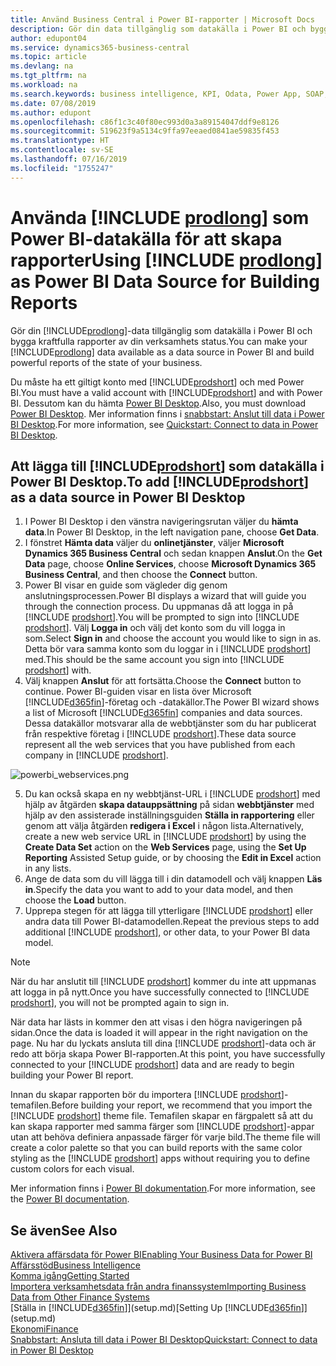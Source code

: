 ```yaml
---
title: Använd Business Central i Power BI-rapporter | Microsoft Docs
description: Gör din data tillgänglig som datakälla i Power BI och bygga kraftfulla rapporter av din verksamhets status.
author: edupont04
ms.service: dynamics365-business-central
ms.topic: article
ms.devlang: na
ms.tgt_pltfrm: na
ms.workload: na
ms.search.keywords: business intelligence, KPI, Odata, Power App, SOAP, analysis
ms.date: 07/08/2019
ms.author: edupont
ms.openlocfilehash: c86f1c3c40f80ec993d0a3a89154047ddf9e8126
ms.sourcegitcommit: 519623f9a5134c9ffa97eeaed0841ae59835f453
ms.translationtype: HT
ms.contentlocale: sv-SE
ms.lasthandoff: 07/16/2019
ms.locfileid: "1755247"
---
```

# <a name="using-include-prodlongincludesprodlongmd-as-power-bi-data-source-for-building-reports"></a><span data-ttu-id="6a54e-103">Använda [!INCLUDE [prodlong](includes/prodlong.md)] som Power BI-datakälla för att skapa rapporter</span><span class="sxs-lookup"><span data-stu-id="6a54e-103">Using [!INCLUDE [prodlong](includes/prodlong.md)] as Power BI Data Source for Building Reports</span></span>

<span data-ttu-id="6a54e-104">Gör din [!INCLUDE[prodlong](includes/prodlong.md)]-data tillgänglig som datakälla i Power BI och bygga kraftfulla rapporter av din verksamhets status.</span><span class="sxs-lookup"><span data-stu-id="6a54e-104">You can make your [!INCLUDE[prodlong](includes/prodlong.md)] data available as a data source in Power BI and build powerful reports of the state of your business.</span></span>  

<span data-ttu-id="6a54e-105">Du måste ha ett giltigt konto med [!INCLUDE[prodshort](includes/prodshort.md)] och med Power BI.</span><span class="sxs-lookup"><span data-stu-id="6a54e-105">You must have a valid account with [!INCLUDE[prodshort](includes/prodshort.md)] and with Power BI.</span></span> <span data-ttu-id="6a54e-106">Dessutom kan du hämta [Power BI Desktop](https://powerbi.microsoft.com/en-us/desktop/).</span><span class="sxs-lookup"><span data-stu-id="6a54e-106">Also, you must download [Power BI Desktop](https://powerbi.microsoft.com/en-us/desktop/).</span></span> <span data-ttu-id="6a54e-107">Mer information finns i [snabbstart: Anslut till data i Power BI Desktop](/power-bi/desktop-quickstart-connect-to-data).</span><span class="sxs-lookup"><span data-stu-id="6a54e-107">For more information, see [Quickstart: Connect to data in Power BI Desktop](/power-bi/desktop-quickstart-connect-to-data).</span></span>  

## <a name="to-add-includeprodshortincludesprodshortmd-as-a-data-source-in-power-bi-desktop"></a><span data-ttu-id="6a54e-108">Att lägga till [!INCLUDE[prodshort](includes/prodshort.md)] som datakälla i Power BI Desktop.</span><span class="sxs-lookup"><span data-stu-id="6a54e-108">To add [!INCLUDE[prodshort](includes/prodshort.md)] as a data source in Power BI Desktop</span></span>

1. <span data-ttu-id="6a54e-109">I Power BI Desktop i den vänstra navigeringsrutan väljer du **hämta data**.</span><span class="sxs-lookup"><span data-stu-id="6a54e-109">In Power BI Desktop, in the left navigation pane, choose **Get Data**.</span></span>
2. <span data-ttu-id="6a54e-110">I fönstret **Hämta data** väljer du **onlinetjänster**, väljer **Microsoft Dynamics 365 Business Central** och sedan knappen **Anslut**.</span><span class="sxs-lookup"><span data-stu-id="6a54e-110">On the **Get Data** page, choose **Online Services**, choose **Microsoft Dynamics 365 Business Central**, and then choose the **Connect** button.</span></span>
3. <span data-ttu-id="6a54e-111">Power BI visar en guide som vägleder dig genom anslutningsprocessen.</span><span class="sxs-lookup"><span data-stu-id="6a54e-111">Power BI displays a wizard that will guide you through the connection process.</span></span> <span data-ttu-id="6a54e-112">Du uppmanas då att logga in på [!INCLUDE [prodshort](includes/prodshort.md)].</span><span class="sxs-lookup"><span data-stu-id="6a54e-112">You will be prompted to sign into [!INCLUDE [prodshort](includes/prodshort.md)].</span></span> <span data-ttu-id="6a54e-113">Välj **Logga in** och välj det konto som du vill logga in som.</span><span class="sxs-lookup"><span data-stu-id="6a54e-113">Select **Sign in** and choose the account you would like to sign in as.</span></span> <span data-ttu-id="6a54e-114">Detta bör vara samma konto som du loggar in i [!INCLUDE [prodshort](includes/prodshort.md)] med.</span><span class="sxs-lookup"><span data-stu-id="6a54e-114">This should be the same account you sign into [!INCLUDE [prodshort](includes/prodshort.md)] with.</span></span>
4. <span data-ttu-id="6a54e-115">Välj knappen **Anslut** för att fortsätta.</span><span class="sxs-lookup"><span data-stu-id="6a54e-115">Choose the **Connect** button to continue.</span></span> <span data-ttu-id="6a54e-116">Power BI-guiden visar en lista över Microsoft [!INCLUDE[d365fin](includes/d365fin_md.md)]-företag och -datakällor.</span><span class="sxs-lookup"><span data-stu-id="6a54e-116">The Power BI wizard shows a list of Microsoft [!INCLUDE[d365fin](includes/d365fin_md.md)] companies and data sources.</span></span> <span data-ttu-id="6a54e-117">Dessa datakällor motsvarar alla de webbtjänster som du har publicerat från respektive företag i [!INCLUDE [prodshort](includes/prodshort.md)].</span><span class="sxs-lookup"><span data-stu-id="6a54e-117">These data source represent all the web services that you have published from each company in [!INCLUDE [prodshort](includes/prodshort.md)].</span></span>

  ![powerbi_webservices.png](media/across-how-use-financials-data-source-powerbi/powerbi_webservices.png)

5. <span data-ttu-id="6a54e-119">Du kan också skapa en ny webbtjänst-URL i [!INCLUDE [prodshort](includes/prodshort.md)] med hjälp av åtgärden **skapa datauppsättning** på sidan **webbtjänster** med hjälp av den assisterade inställningsguiden **Ställa in rapportering**  eller genom att välja åtgärden **redigera i Excel** i någon lista.</span><span class="sxs-lookup"><span data-stu-id="6a54e-119">Alternatively, create a new web service URL in [!INCLUDE [prodshort](includes/prodshort.md)] by using the **Create Data Set** action on the **Web Services** page, using the **Set Up Reporting** Assisted Setup guide, or by choosing the **Edit in Excel** action in any lists.</span></span>
6. <span data-ttu-id="6a54e-120">Ange de data som du vill lägga till i din datamodell och välj knappen **Läs in**.</span><span class="sxs-lookup"><span data-stu-id="6a54e-120">Specify the data you want to add to your data model, and then choose the **Load** button.</span></span>
7. <span data-ttu-id="6a54e-121">Upprepa stegen för att lägga till ytterligare [!INCLUDE [prodshort](includes/prodshort.md)] eller andra data till Power BI-datamodellen.</span><span class="sxs-lookup"><span data-stu-id="6a54e-121">Repeat the previous steps to add additional [!INCLUDE [prodshort](includes/prodshort.md)], or other data, to your Power BI data model.</span></span>

> [!NOTE]  
> <span data-ttu-id="6a54e-122">När du har anslutit till [!INCLUDE [prodshort](includes/prodshort.md)] kommer du inte att uppmanas att logga in på nytt.</span><span class="sxs-lookup"><span data-stu-id="6a54e-122">Once you have successfully connected to [!INCLUDE [prodshort](includes/prodshort.md)], you will not be prompted again to sign in.</span></span>

<span data-ttu-id="6a54e-123">När data har lästs in kommer den att visas i den högra navigeringen på sidan.</span><span class="sxs-lookup"><span data-stu-id="6a54e-123">Once the data is loaded it will appear in the right navigation on the page.</span></span> <span data-ttu-id="6a54e-124">Nu har du lyckats ansluta till dina [!INCLUDE [prodshort](includes/prodshort.md)]-data och är redo att börja skapa Power BI-rapporten.</span><span class="sxs-lookup"><span data-stu-id="6a54e-124">At this point, you have successfully connected to your [!INCLUDE [prodshort](includes/prodshort.md)] data and are ready to begin building your Power BI report.</span></span>  

<span data-ttu-id="6a54e-125">Innan du skapar rapporten bör du importera [!INCLUDE [prodshort](includes/prodshort.md)]-temafilen.</span><span class="sxs-lookup"><span data-stu-id="6a54e-125">Before building your report, we recommend that you import the [!INCLUDE [prodshort](includes/prodshort.md)] theme file.</span></span>  <span data-ttu-id="6a54e-126">Temafilen skapar en färgpalett så att du kan skapa rapporter med samma färger som [!INCLUDE [prodshort](includes/prodshort.md)]-appar utan att behöva definiera anpassade färger för varje bild.</span><span class="sxs-lookup"><span data-stu-id="6a54e-126">The theme file will create a color palette so that you can build reports with the same color styling as the [!INCLUDE [prodshort](includes/prodshort.md)] apps without requiring you to define custom colors for each visual.</span></span>

<span data-ttu-id="6a54e-127">Mer information finns i [Power BI dokumentation](/power-bi/consumer/power-bi-consumer-landing/).</span><span class="sxs-lookup"><span data-stu-id="6a54e-127">For more information, see the [Power BI documentation](/power-bi/consumer/power-bi-consumer-landing/).</span></span>

## <a name="see-also"></a><span data-ttu-id="6a54e-128">Se även</span><span class="sxs-lookup"><span data-stu-id="6a54e-128">See Also</span></span>

[<span data-ttu-id="6a54e-129">Aktivera affärsdata för Power BI</span><span class="sxs-lookup"><span data-stu-id="6a54e-129">Enabling Your Business Data for Power BI</span></span>](admin-powerbi.md)  
[<span data-ttu-id="6a54e-130">Affärsstöd</span><span class="sxs-lookup"><span data-stu-id="6a54e-130">Business Intelligence</span></span>](bi.md)  
[<span data-ttu-id="6a54e-131">Komma igång</span><span class="sxs-lookup"><span data-stu-id="6a54e-131">Getting Started</span></span>](product-get-started.md)  
[<span data-ttu-id="6a54e-132">Importera verksamhetsdata från andra finanssystem</span><span class="sxs-lookup"><span data-stu-id="6a54e-132">Importing Business Data from Other Finance Systems</span></span>](across-import-data-configuration-packages.md)  
<span data-ttu-id="6a54e-133">[Ställa in [!INCLUDE[d365fin](includes/d365fin_md.md)]](setup.md)</span><span class="sxs-lookup"><span data-stu-id="6a54e-133">[Setting Up [!INCLUDE[d365fin](includes/d365fin_md.md)]](setup.md)</span></span>  
[<span data-ttu-id="6a54e-134">Ekonomi</span><span class="sxs-lookup"><span data-stu-id="6a54e-134">Finance</span></span>](finance.md)  
[<span data-ttu-id="6a54e-135">Snabbstart: Ansluta till data i Power BI Desktop</span><span class="sxs-lookup"><span data-stu-id="6a54e-135">Quickstart: Connect to data in Power BI Desktop</span></span>](/power-bi/desktop-quickstart-connect-to-data)  
